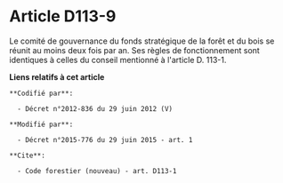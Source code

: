 # Article D113-9

Le comité de gouvernance du fonds stratégique de la forêt et du bois se réunit au moins deux fois par an. Ses règles de
fonctionnement sont identiques à celles du conseil mentionné à l'article D. 113-1.

**Liens relatifs à cet article**

	**Codifié par**:

	  - Décret n°2012-836 du 29 juin 2012 (V)

	**Modifié par**:

	  - Décret n°2015-776 du 29 juin 2015 - art. 1

	**Cite**:

	  - Code forestier (nouveau) - art. D113-1
